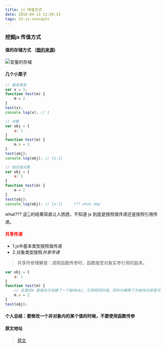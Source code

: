 ```yaml
---
title: js 传值方式
date: 2018-04-13 11:29:13
tags: 33-js-concepts
---
```

### 挖掘js 传值方式
#### 值的存储方式 （[图的来源](https://yangbo5207.github.io/wutongluo/ji-chu-jin-jie-xi-lie/yi-3001-nei-cun-kong-jian-xiang-jie.html))
![变量的存储](http://static.zeroyh.cn/599584-cce8e155e19593fb.png)
#### 几个小栗子
```javascript
// 基本类型
var x = 1;
function test(m) {
    m = 2
}
test(x);
console.log(x); // 1

// 对象
var obj = {
    a: 1
}
function test(m) {
    m.a = 2
}
test(obj);
console.log(obj); // {a:1}

// 依旧是对象
var obj = {
    a: 1
}
function test(m) {
    m = 2
}
test(obj);
console.log(obj); // {a:1}     ??? what mmp
```
what??? 这👆的结果简直让人困惑，不知道 js 到底是按照值传递还是按照引用传递。
#### <font color="red">共享传递</font>
* 1.js中基本类型按照值传递
* 2.对象类型按照*共享传递*
> 共享传参理解是：调用函数传参时，函数接受对象实参引用的副本。

```javascript
var obj = {
    a: 1
}
function test(m) {
    // 这里的m 是相当于创建了一个副本obj，引用相同的值，同时也解释了为啥改内部值可以，但是重新复制就相当于重新换了一个指向
    m.a = 2
}
test(obj);

```

#### 个人总结：要修改一个非对象内的某个值的时候，不要使用函数传参
#### 原文地址
> [原文](http://bosn.me/js/js-call-by-sharing/)
